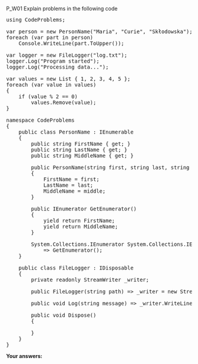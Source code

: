 ﻿P_W01 Explain problems in the following code

<pre lang="csharp">
using CodeProblems;

var person = new PersonName("Maria", "Curie", "Skłodowska");
foreach (var part in person)
    Console.WriteLine(part.ToUpper());

var logger = new FileLogger("log.txt");
logger.Log("Program started");
logger.Log("Processing data...");

var values = new List<int> { 1, 2, 3, 4, 5 };
foreach (var value in values)
{
    if (value % 2 == 0)
        values.Remove(value);
}

namespace CodeProblems
{
    public class PersonName : IEnumerable<string>
    {
        public string FirstName { get; }
        public string LastName { get; }
        public string MiddleName { get; }

        public PersonName(string first, string last, string middle = null)
        {
            FirstName = first;
            LastName = last;
            MiddleName = middle;
        }

        public IEnumerator<string> GetEnumerator()
        {
            yield return FirstName;
            yield return MiddleName;
        }

        System.Collections.IEnumerator System.Collections.IEnumerable.GetEnumerator()
            => GetEnumerator();
    }

    public class FileLogger : IDisposable
    {
        private readonly StreamWriter _writer;

        public FileLogger(string path) => _writer = new StreamWriter(path);

        public void Log(string message) => _writer.WriteLine($"{DateTime.Now}: {message}");

        public void Dispose()
        {

        }
    }
}
</pre>

**Your answers:**
